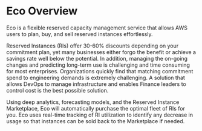 # Eco Overview

Eco is a flexible reserved capacity management service that allows AWS users to plan, buy, and sell reserved instances effortlessly.

Reserved Instances (RIs) offer 30-60% discounts depending on your commitment plan, yet many businesses either forgo the benefit or achieve a savings rate well below the potential. In addition, managing the on-going changes and predicting long-term use is challenging and time consuming for most enterprises. Organizations quickly find that matching commitment spend to engineering demands is extremely challenging. A solution that allows DevOps to manage infrastructure and enables Finance leaders to control cost is the best possible solution.

Using deep analytics, forecasting models, and the Reserved Instance Marketplace, Eco will automatically purchase the optimal fleet of RIs for you. Eco uses real-time tracking of RI utilization to identify any decrease in usage so that instances can be sold back to the Marketplace if needed.
